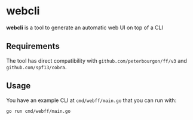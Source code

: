 # webcli

**webcli** is a tool to generate an automatic web UI on top of a CLI

## Requirements

The tool has direct compatibility with `github.com/peterbourgon/ff/v3` and `github.com/spf13/cobra`.

## Usage

You have an example CLI at `cmd/webff/main.go` that you can run with:

```bash
go run cmd/webff/main.go
```
